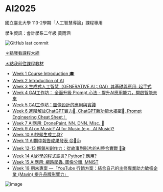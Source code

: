 # AI2025

國立臺北大學 113-2學期「人工智慧導論」課程專用

學生資訊：會計學系二年級 黃雨涵

![GitHub last commit](https://img.shields.io/github/last-commit/yuhanhuang0211/AI2025)

[＊點我看課程大綱](https://sea.cc.ntpu.edu.tw/pls/dev_stud/course_query.queryGuide?g_serial=U4373&g_year=113&g_term=2&show_info=part)

[＊點我前往課程教材](https://igrowth-edu.notion.site/Spring-2025-AI-AI-Journey-1966d5830152801396f5d6ca5c12b20b)

* [Week 1 Course Introduction 🎓](https://igrowth-edu.notion.site/Week-1-Course-Introduction-1966d583015281acb57bfccb0c91c190)
* [Week 2 Introduction of AI](https://marmalade-freesia-605.notion.site/Week-2-Introduction-of-AI-1a07643aed3c80b08618f49aafdcf177)
* [Week 3 生成式人工智慧（GENERATIVE AI；GAI）其基礎與應用: 起手式](https://marmalade-freesia-605.notion.site/Week-3-GENERATIVE-AI-GAI-1a67643aed3c804baf4aea89a65e91b1)
* [Week 4 GAI工作坊： 全面升級 Prompt 心法 - 提升AI應用能力，開啟智能未來](https://marmalade-freesia-605.notion.site/Week-4-GAI-Prompt-AI-1ad7643aed3c809785c7ffd3ea242d28)
* [Week 5 GAI工作坊：圖像設計的應用與實踐  ](https://marmalade-freesia-605.notion.site/Week-5-GAI-1b47643aed3c802583dee44ef1595b86)
* [Week 6 進階解放ChatGPT實力🚀, ChatGPT新功能大揭密👀, Prompt Engineering Cheat Sheet！](https://marmalade-freesia-605.notion.site/Week-6-ChatGPT-ChatGPT-Prompt-Engineering-Cheat-Sheet-1bb7643aed3c80e4ba36fb2cbb5d3c58)
* [Week 7 AI應用: DronePaint, NN, DNN, Misc. 🚀](https://igrowth-edu.notion.site/Week-7-AI-DronePaint-NN-DNN-Misc-1c06d583015280ffa383e7be74b62dc5)
* [Week 9 AI on Music? AI for Music (e.g., AI Music)?](https://igrowth-edu.notion.site/Week-9-AI-on-Music-AI-for-Music-e-g-AI-Music-1d66d583015280bd9aeec16961734433)
* [Week 10 AI視頻生成工具?](https://igrowth-edu.notion.site/Week-10-AI-1d66d58301528085b4a2e64ce987f6ba)
* [Week 11 AI期中報告成果發表 😍🏅👍](https://igrowth-edu.notion.site/Week-11-AI-1e46d5830152804c878fe8dee2ea17ff)
* [Week 12-13 解鎖AI創作力：從故事到影片的AI整合實戰 🚀🎬](https://igrowth-edu.notion.site/Week-12-13-AI-AI-1eb6d583015280d3965ecdd7d6e38408?pvs=25)
* [Week 14 AI必學的程式語言? Python? 應用?](https://igrowth-edu.notion.site/Week-14-AI-Python-1eb6d583015280a3a831c8c757de76ad)
* [Week 15 AI應用: 網路爬蟲, 圖像分類, MNIST](https://igrowth-edu.notion.site/Spring-2025-AI-AI-Journey-1966d5830152801396f5d6ca5c12b20b)
* [Week 16 期末專案 —「YouTube 行銷方案：結合自己的主修專業助力敏盛企業 (Mavin) 提升品牌影響力」](https://igrowth-edu.notion.site/Week-16-YouTube-Mavin-1eb6d58301528019a8a7ee0f6f662831?pvs=25)

![image](https://github.com/user-attachments/assets/3ded0c62-cbe6-458f-9bb7-b2c8d2eaa7b4)

